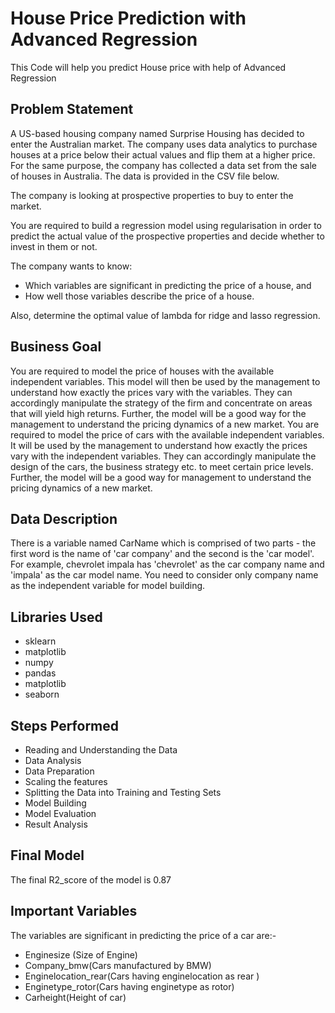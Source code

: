 # House Price Prediction with Advanced Regression

This Code will help you predict House price with help of Advanced Regression


## Problem Statement
A US-based housing company named Surprise Housing has decided to enter the Australian market. The company uses data analytics to purchase houses at a price below their actual values and flip them at a higher price. For the same purpose, the company has collected a data set from the sale of houses in Australia. The data is provided in the CSV file below.

The company is looking at prospective properties to buy to enter the market.

You are required to build a regression model using regularisation in order to predict the actual value of the prospective properties and decide whether to invest in them or not.

The company wants to know:
 - Which variables are significant in predicting the price of a house, and
 - How well those variables describe the price of a house.

Also, determine the optimal value of lambda for ridge and lasso regression.

## Business Goal 

You are required to model the price of houses with the available independent variables. This model will then be used by the management to understand how exactly the prices vary with the variables. They can accordingly manipulate the strategy of the firm and concentrate on areas that will yield high returns. Further, the model will be a good way for the management to understand the pricing dynamics of a new market.
You are required to model the price of cars with the available independent variables. It will be used by the management to understand how exactly the prices vary with the independent variables. They can accordingly manipulate the design of the cars, the business strategy etc. to meet certain price levels. Further, the model will be a good way for management to understand the pricing dynamics of a new market. 

## Data Description
There is a variable named CarName which is comprised of two parts - the first word is the name of 'car company' and the second is the 'car model'. For example, chevrolet impala has 'chevrolet' as the car company name and 'impala' as the car model name. You need to consider only company name as the independent variable for model building. 

## Libraries Used
 - sklearn
 - matplotlib
 - numpy
 - pandas
 - matplotlib
 - seaborn

## Steps Performed
 - Reading and Understanding the Data
 - Data Analysis
 - Data Preparation
 - Scaling the features
 - Splitting the Data into Training and Testing Sets
 - Model Building
 - Model Evaluation
 - Result Analysis


## Final Model
The final R2_score of the model is 0.87

## Important Variables
The variables are significant in predicting the price of a car are:-

 - Enginesize (Size of Engine)
 - Company_bmw(Cars manufactured by BMW)
 - Enginelocation_rear(Cars having enginelocation as rear )
 - Enginetype_rotor(Cars having enginetype as rotor)
 - Carheight(Height of car)
